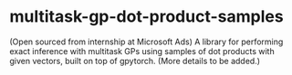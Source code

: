 # multitask-gp-dot-product-samples
(Open sourced from internship at Microsoft Ads) A library for performing exact inference with multitask GPs using samples of dot products with given vectors, built on top of gpytorch. (More details to be added.)
